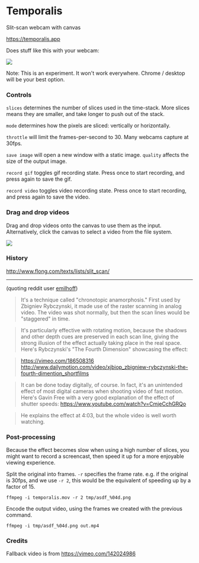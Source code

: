 # Temporalis
Slit-scan webcam with canvas

https://temporalis.app

Does stuff like this with your webcam: 

![](https://33.media.tumblr.com/20619dd3c6f8c0f6b97e802218017300/tumblr_nw3kg4mTMo1ubdspro1_500.gif)

Note: This is an experiment. It won't work everywhere. Chrome / desktop will be your best option.


### Controls

`slices` determines the number of slices used in the time-stack. More slices means they are smaller, and take longer to push out of the stack.

`mode` determines how the pixels are sliced: vertically or horizontally.

`throttle` will limit the frames-per-second to 30. Many webcams capture at 30fps.

`save image` will open a new window with a static image. `quality` affects the size of the output image.

`record gif` toggles gif recording state. Press once to start recording, and press again to save the gif.

`record video` toggles video recording state. Press once to start recording, and press again to save the video.


### Drag and drop videos

Drag and drop videos onto the canvas to use them as the input. Alternatively, click the canvas to select a video from the file system.

![](https://media.giphy.com/media/l3vRbHAf89S3nAxTW/giphy.gif)


### History

http://www.flong.com/texts/lists/slit_scan/

-------

(quoting reddit user [emilhoff](https://www.reddit.com/r/trippy/comments/56jp4g/bending_space_and_time/d8kncfk))

> It's a technique called "chronotopic anamorphosis." First used by Zbigniev Rybczynski, it made use of the raster scanning in analog video. The video was shot normally, but then the scan lines would be "staggered" in time.

> It's particularly effective with rotating motion, because the shadows and other depth cues are preserved in each scan line, giving the strong illusion of the effect actually taking place in the real space.
Here's Rybczynski's "The Fourth Dimension" showcasing the effect:

> https://vimeo.com/186508316
> http://www.dailymotion.com/video/xjbiop_zbigniew-rybczynski-the-fourth-dimention_shortfilms

> It can be done today digitally, of course. In fact, it's an unintended effect of most digital cameras when shooting video of fast motion. Here's Gavin Free with a very good explanation of the effect of shutter speeds:
https://www.youtube.com/watch?v=CmjeCchGRQo

> He explains the effect at 4:03, but the whole video is well worth watching.


### Post-processing

Because the effect becomes slow when using a high number of slices, you might want to record a screencast, then speed it up for a more enjoyable viewing experience. 

Split the original into frames. `-r` specifies the frame rate. e.g. if the original is 30fps, and we use `-r 2`, this would be the equivalent of speeding up by a factor of 15.

`ffmpeg -i temporalis.mov -r 2 tmp/asdf_%04d.png`

Encode the output video, using the frames we created with the previous command.

`ffmpeg -i tmp/asdf_%04d.png out.mp4`


### Credits

Fallback video is from https://vimeo.com/142024986
